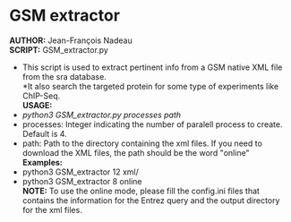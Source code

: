 # GSM extractor<br>
**AUTHOR:** Jean-François Nadeau<br>
**SCRIPT:** GSM_extractor.py<br>
  * This script is used to extract pertinent info from a GSM native XML file from the sra database.<br>
  *It also search the targeted protein for some type of experiments like ChIP-Seq.<br>
**USAGE:**<br>
  * *python3 GSM_extractor.py processes path*<br>
  * processes: Integer indicating the number of paralell process to create. Default is 4.<br>
  * path: Path to the directory containing the xml files. If you need to download the XML files, the path should be the word "online"<br>
**Examples:**<br>
  * python3 GSM_extractor 12 xml/<br>
  * python3 GSM_extractor 8 online<br>
**NOTE:** To use the online mode, please fill the config.ini files that contains the information for the Entrez query and the output directory for the xml files.<br>
